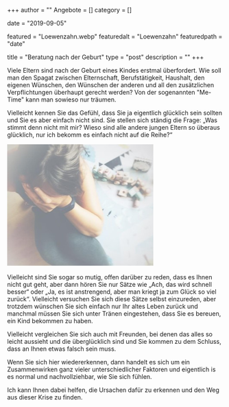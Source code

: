 +++
author = ""
Angebote = []
category = []

date = "2019-09-05"

featured = "Loewenzahn.webp"
featuredalt = "Loewenzahn"
featuredpath = "date"


title = "Beratung nach der Geburt"
type = "post"
description = ""
+++

Viele Eltern sind nach der Geburt eines Kindes erstmal überfordert. Wie soll man den Spagat zwischen Elternschaft, Berufstätigkeit, Haushalt, den eigenen Wünschen, den Wünschen der anderen und all den zusätzlichen Verpflichtungen überhaupt gerecht werden? Von der sogenannten "Me-Time" kann man sowieso nur träumen. 

Vielleicht kennen Sie das Gefühl, dass Sie ja eigentlich glücklich sein sollten und Sie es aber einfach nicht sind. Sie stellen sich ständig die Frage: „Was stimmt denn nicht mit mir? Wieso sind alle andere jungen Eltern so überaus glücklich, nur ich bekomm es einfach nicht auf die Reihe?“

![Beschreibungstext](/img/Postpartaledepression.jpg "Depression")

Vielleicht sind Sie sogar so mutig, offen darüber zu reden, dass es Ihnen nicht gut geht, aber dann hören Sie nur Sätze wie „Ach, das wird schnell besser“ oder „Ja, es ist anstrengend, aber man kriegt ja zum Glück so viel zurück“. Vielleicht versuchen Sie sich diese Sätze selbst einzureden, aber trotzdem wünschen Sie sich einfach nur Ihr altes Leben zurück und manchmal müssen Sie sich unter Tränen eingestehen, dass Sie es bereuen, ein Kind bekommen zu haben.

Vielleicht vergleichen Sie sich auch mit Freunden, bei denen das alles so leicht aussieht und die überglücklich sind und Sie kommen zu dem Schluss, dass an Ihnen etwas falsch sein muss.

Wenn Sie sich hier wiedererkennen, dann handelt es sich um ein Zusammenwirken ganz vieler unterschiedlicher Faktoren und eigentlich is es normal und nachvollziehbar, wie Sie sich fühlen.

Ich kann Ihnen dabei helfen, die Ursachen dafür zu erkennen und den Weg aus dieser Krise zu finden.
